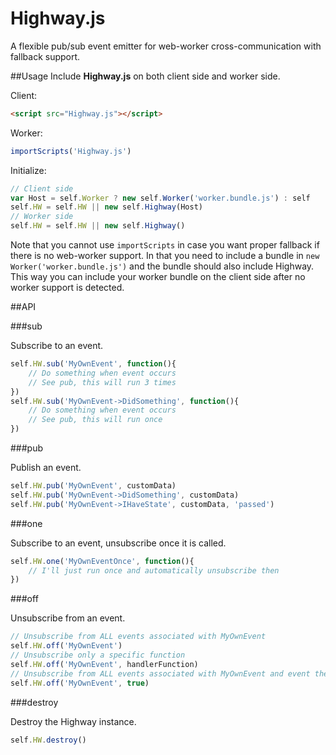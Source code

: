 # Highway.js
A flexible pub/sub event emitter for web-worker cross-communication with fallback support.

##Usage
Include **Highway.js** on both client side and worker side.

Client:
```html
<script src="Highway.js"></script>
```

Worker:
```javascript
importScripts('Highway.js')
```

Initialize:
```javascript
// Client side
var Host = self.Worker ? new self.Worker('worker.bundle.js') : self
self.HW = self.HW || new self.Highway(Host)
// Worker side
self.HW = self.HW || new self.Highway()
```

Note that you cannot use `importScripts` in case you want proper fallback if there is no web-worker support.
In that you need to include a bundle in `new Worker('worker.bundle.js')` and the bundle should also include Highway.
This way you can include your worker bundle on the client side after no worker support is detected.

##API

###sub

Subscribe to an event.

```javascript
self.HW.sub('MyOwnEvent', function(){
    // Do something when event occurs
    // See pub, this will run 3 times
})
self.HW.sub('MyOwnEvent->DidSomething', function(){
    // Do something when event occurs
    // See pub, this will run once
})
```

###pub

Publish an event.

```javascript
self.HW.pub('MyOwnEvent', customData)
self.HW.pub('MyOwnEvent->DidSomething', customData)
self.HW.pub('MyOwnEvent->IHaveState', customData, 'passed')
```

###one

Subscribe to an event, unsubscribe once it is called.

```javascript
self.HW.one('MyOwnEventOnce', function(){
    // I'll just run once and automatically unsubscribe then
})
```

###off

Unsubscribe from an event.

```javascript
// Unsubscribe from ALL events associated with MyOwnEvent
self.HW.off('MyOwnEvent')
// Unsubscribe only a specific function
self.HW.off('MyOwnEvent', handlerFunction)
// Unsubscribe from ALL events associated with MyOwnEvent and event the deep ones. eg: MyOwnEvent->DeepEvent too
self.HW.off('MyOwnEvent', true)
```

###destroy

Destroy the Highway instance.

```javascript
self.HW.destroy()
```
